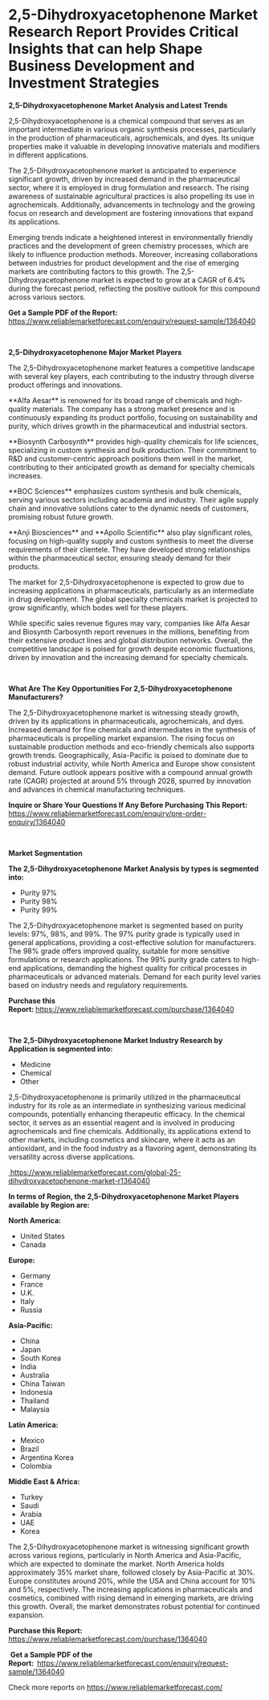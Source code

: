 <p><h1>2,5-Dihydroxyacetophenone Market Research Report Provides Critical Insights that can help Shape Business Development and Investment Strategies</h1></p><p><strong>2,5-Dihydroxyacetophenone Market Analysis and Latest Trends</strong></p>
<p><p>2,5-Dihydroxyacetophenone is a chemical compound that serves as an important intermediate in various organic synthesis processes, particularly in the production of pharmaceuticals, agrochemicals, and dyes. Its unique properties make it valuable in developing innovative materials and modifiers in different applications.</p><p>The 2,5-Dihydroxyacetophenone market is anticipated to experience significant growth, driven by increased demand in the pharmaceutical sector, where it is employed in drug formulation and research. The rising awareness of sustainable agricultural practices is also propelling its use in agrochemicals. Additionally, advancements in technology and the growing focus on research and development are fostering innovations that expand its applications.</p><p>Emerging trends indicate a heightened interest in environmentally friendly practices and the development of green chemistry processes, which are likely to influence production methods. Moreover, increasing collaborations between industries for product development and the rise of emerging markets are contributing factors to this growth. The 2,5-Dihydroxyacetophenone market is expected to grow at a CAGR of 6.4% during the forecast period, reflecting the positive outlook for this compound across various sectors.</p></p>
<p><strong>Get a Sample PDF of the Report:&nbsp;</strong> <a href="https://www.reliablemarketforecast.com/enquiry/request-sample/1364040?utm_campaign=1130&utm_medium=2&utm_source=Github&utm_content=ia&utm_term=10012025&utm_id=25-dihydroxyacetophenone">https://www.reliablemarketforecast.com/enquiry/request-sample/1364040</a></p>
<p>&nbsp;</p>
<p><strong>2,5-Dihydroxyacetophenone Major Market Players</strong></p>
<p><p>The 2,5-Dihydroxyacetophenone market features a competitive landscape with several key players, each contributing to the industry through diverse product offerings and innovations.</p><p>**Alfa Aesar** is renowned for its broad range of chemicals and high-quality materials. The company has a strong market presence and is continuously expanding its product portfolio, focusing on sustainability and purity, which drives growth in the pharmaceutical and industrial sectors.</p><p>**Biosynth Carbosynth** provides high-quality chemicals for life sciences, specializing in custom synthesis and bulk production. Their commitment to R&D and customer-centric approach positions them well in the market, contributing to their anticipated growth as demand for specialty chemicals increases.</p><p>**BOC Sciences** emphasizes custom synthesis and bulk chemicals, serving various sectors including academia and industry. Their agile supply chain and innovative solutions cater to the dynamic needs of customers, promising robust future growth.</p><p>**Anji Biosciences** and **Apollo Scientific** also play significant roles, focusing on high-quality supply and custom synthesis to meet the diverse requirements of their clientele. They have developed strong relationships within the pharmaceutical sector, ensuring steady demand for their products.</p><p>The market for 2,5-Dihydroxyacetophenone is expected to grow due to increasing applications in pharmaceuticals, particularly as an intermediate in drug development. The global specialty chemicals market is projected to grow significantly, which bodes well for these players.</p><p>While specific sales revenue figures may vary, companies like Alfa Aesar and Biosynth Carbosynth report revenues in the millions, benefiting from their extensive product lines and global distribution networks. Overall, the competitive landscape is poised for growth despite economic fluctuations, driven by innovation and the increasing demand for specialty chemicals.</p></p>
<p>&nbsp;</p>
<p><strong>What Are The Key Opportunities For 2,5-Dihydroxyacetophenone Manufacturers?</strong></p>
<p><p>The 2,5-Dihydroxyacetophenone market is witnessing steady growth, driven by its applications in pharmaceuticals, agrochemicals, and dyes. Increased demand for fine chemicals and intermediates in the synthesis of pharmaceuticals is propelling market expansion. The rising focus on sustainable production methods and eco-friendly chemicals also supports growth trends. Geographically, Asia-Pacific is poised to dominate due to robust industrial activity, while North America and Europe show consistent demand. Future outlook appears positive with a compound annual growth rate (CAGR) projected at around 5% through 2028, spurred by innovation and advances in chemical manufacturing techniques.</p></p>
<p><strong>Inquire or Share Your Questions If Any Before Purchasing This Report:</strong> <a href="https://www.reliablemarketforecast.com/enquiry/pre-order-enquiry/1364040?utm_campaign=1130&utm_medium=2&utm_source=Github&utm_content=ia&utm_term=10012025&utm_id=25-dihydroxyacetophenone">https://www.reliablemarketforecast.com/enquiry/pre-order-enquiry/1364040</a></p>
<p>&nbsp;</p>
<p><strong>Market Segmentation</strong></p>
<p><strong>The 2,5-Dihydroxyacetophenone Market Analysis by types is segmented into:</strong></p>
<p><ul><li>Purity 97%</li><li>Purity 98%</li><li>Purity 99%</li></ul></p>
<p><p>The 2,5-Dihydroxyacetophenone market is segmented based on purity levels: 97%, 98%, and 99%. The 97% purity grade is typically used in general applications, providing a cost-effective solution for manufacturers. The 98% grade offers improved quality, suitable for more sensitive formulations or research applications. The 99% purity grade caters to high-end applications, demanding the highest quality for critical processes in pharmaceuticals or advanced materials. Demand for each purity level varies based on industry needs and regulatory requirements.</p></p>
<p><strong>Purchase this Report:&nbsp;</strong><a href="https://www.reliablemarketforecast.com/purchase/1364040?utm_campaign=1130&utm_medium=2&utm_source=Github&utm_content=ia&utm_term=10012025&utm_id=25-dihydroxyacetophenone">https://www.reliablemarketforecast.com/purchase/1364040</a></p>
<p>&nbsp;</p>
<p><strong>The 2,5-Dihydroxyacetophenone Market Industry Research by Application is segmented into:</strong></p>
<p><ul><li>Medicine</li><li>Chemical</li><li>Other</li></ul></p>
<p><p>2,5-Dihydroxyacetophenone is primarily utilized in the pharmaceutical industry for its role as an intermediate in synthesizing various medicinal compounds, potentially enhancing therapeutic efficacy. In the chemical sector, it serves as an essential reagent and is involved in producing agrochemicals and fine chemicals. Additionally, its applications extend to other markets, including cosmetics and skincare, where it acts as an antioxidant, and in the food industry as a flavoring agent, demonstrating its versatility across diverse applications.</p></p>
<p><a href="https://www.reliablemarketforecast.com/global-25-dihydroxyacetophenone-market-r1364040?utm_campaign=1130&utm_medium=2&utm_source=Github&utm_content=ia&utm_term=10012025&utm_id=25-dihydroxyacetophenone">&nbsp;https://www.reliablemarketforecast.com/global-25-dihydroxyacetophenone-market-r1364040</a></p>
<p><strong>In terms of Region, the 2,5-Dihydroxyacetophenone Market Players available by Region are:</strong></p>
<p>
    <p> <strong> North America: </strong>
        <ul>
            <li>United States</li>
            <li>Canada</li>
        </ul>
        </p> 
    <p> <strong> Europe: </strong>
        <ul>
            <li>Germany</li>
            <li>France</li>
            <li>U.K.</li>
            <li>Italy</li>
            <li>Russia</li>
        </ul>
        </p> 
    <p> <strong> Asia-Pacific: </strong>
        <ul>
            <li>China</li>
            <li>Japan</li>
            <li>South Korea</li>
            <li>India</li>
            <li>Australia</li>
            <li>China Taiwan</li>
            <li>Indonesia</li>
            <li>Thailand</li>
            <li>Malaysia</li>
        </ul>
        </p> 
    <p> <strong> Latin America: </strong>
        <ul>
            <li>Mexico</li>
            <li>Brazil</li>
            <li>Argentina Korea</li>
            <li>Colombia</li>
        </ul>
        </p> 
    <p> <strong> Middle East & Africa: </strong>
        <ul>
            <li>Turkey</li>
            <li>Saudi</li>
            <li>Arabia</li>
            <li>UAE</li>
            <li>Korea</li>
        </ul>
    </p>
    </p>
<p><p>The 2,5-Dihydroxyacetophenone market is witnessing significant growth across various regions, particularly in North America and Asia-Pacific, which are expected to dominate the market. North America holds approximately 35% market share, followed closely by Asia-Pacific at 30%. Europe constitutes around 20%, while the USA and China account for 10% and 5%, respectively. The increasing applications in pharmaceuticals and cosmetics, combined with rising demand in emerging markets, are driving this growth. Overall, the market demonstrates robust potential for continued expansion.</p></p>
<p><strong>Purchase this Report: </strong><a href="https://www.reliablemarketforecast.com/purchase/1364040?utm_campaign=1130&utm_medium=2&utm_source=Github&utm_content=ia&utm_term=10012025&utm_id=25-dihydroxyacetophenone">https://www.reliablemarketforecast.com/purchase/1364040</a></p>
<p>&nbsp;<strong>Get a Sample PDF of the Report:&nbsp;&nbsp;</strong><a href="https://www.reliablemarketforecast.com/enquiry/request-sample/1364040?utm_campaign=1130&utm_medium=2&utm_source=Github&utm_content=ia&utm_term=10012025&utm_id=25-dihydroxyacetophenone">https://www.reliablemarketforecast.com/enquiry/request-sample/1364040</a></p>
<p><strong></strong></p>
<p>Check more reports on <a href="https://www.reliablemarketforecast.com/?utm_campaign=1130&utm_medium=2&utm_source=Github&utm_content=ia&utm_term=10012025&utm_id=25-dihydroxyacetophenone">https://www.reliablemarketforecast.com/</a></p>